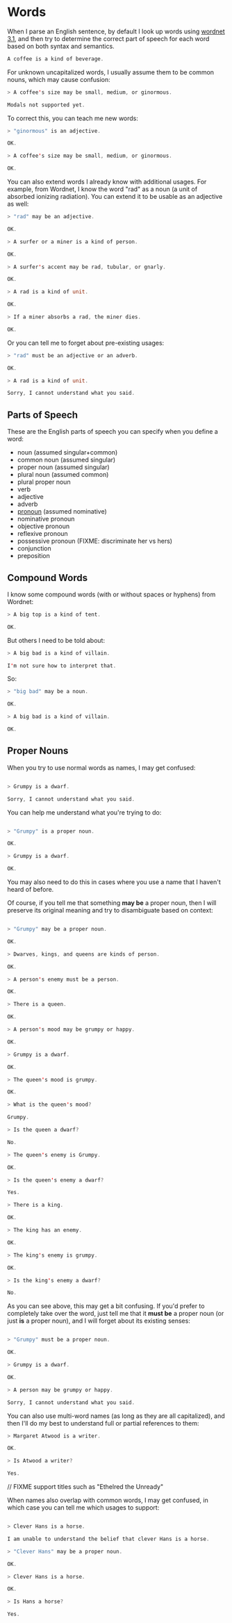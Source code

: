 # Words

When I parse an English sentence, by default I look up words using
[wordnet 3.1](http://wordnetweb.princeton.edu/perl/webwn), and then
try to determine the correct part of speech for each word based on both
syntax and semantics.

```scala mdoc:renderBelief:assets/words.png
A coffee is a kind of beverage.
```

For unknown uncapitalized words, I usually assume them to be common nouns, 
which may cause confusion:

```scala mdoc:processConversation
> A coffee's size may be small, medium, or ginormous.

Modals not supported yet.
```

To correct this, you can teach me new words:

```scala mdoc:processConversation
> "ginormous" is an adjective.

OK.

> A coffee's size may be small, medium, or ginormous.

OK.
```

You can also extend words I already know with additional usages.  For
example, from Wordnet, I know the word "rad" as a noun (a unit of
absorbed ionizing radiation).  You can extend it to be usable as an
adjective as well:

```scala mdoc:processConversation:allowImplicits
> "rad" may be an adjective.

OK.

> A surfer or a miner is a kind of person.

OK.

> A surfer's accent may be rad, tubular, or gnarly.

OK.

> A rad is a kind of unit.

OK.

> If a miner absorbs a rad, the miner dies.

OK.
```

Or you can tell me to forget about pre-existing usages:

```scala mdoc:processConversation:allowImplicits
> "rad" must be an adjective or an adverb.

OK.

> A rad is a kind of unit.

Sorry, I cannot understand what you said.
```

## Parts of Speech

These are the English parts of speech you can specify when you define a word:

* noun (assumed singular+common)
* common noun (assumed singular)
* proper noun (assumed singular)
* plural noun (assumed common)
* plural proper noun
* verb
* adjective
* adverb
* [pronoun](pronouns.md) (assumed nominative)
* nominative pronoun
* objective pronoun
* reflexive pronoun
* possessive pronoun (FIXME:  discriminate her vs hers)
* conjunction
* preposition

## Compound Words

I know some compound words (with or without spaces or hyphens) from Wordnet:

```scala mdoc:processConversation:allowImplicits
> A big top is a kind of tent.

OK.
```

But others I need to be told about:

```scala mdoc:processConversation:allowImplicits
> A big bad is a kind of villain.

I'm not sure how to interpret that.
```

So:

```scala mdoc:processConversation:allowImplicits
> "big bad" may be a noun.

OK.

> A big bad is a kind of villain.

OK.
```

## Proper Nouns

When you try to use normal words as names, I may get confused:

```scala mdoc:processConversation

> Grumpy is a dwarf.

Sorry, I cannot understand what you said.

```

You can help me understand what you're trying to do:

```scala mdoc:processConversation

> "Grumpy" is a proper noun.

OK.

> Grumpy is a dwarf.

OK.

```

You may also need to do this in cases where you use a name that I haven't
heard of before.

Of course, if you tell me that something **may be** a proper noun, then I will preserve
its original meaning and try to disambiguate based on context:

```scala mdoc:processConversation:allowImplicits

> "Grumpy" may be a proper noun.

OK.

> Dwarves, kings, and queens are kinds of person.

OK.

> A person's enemy must be a person.

OK.

> There is a queen.

OK.

> A person's mood may be grumpy or happy.

OK.

> Grumpy is a dwarf.

OK.

> The queen's mood is grumpy.

OK.

> What is the queen's mood?

Grumpy.

> Is the queen a dwarf?

No.

> The queen's enemy is Grumpy.

OK.

> Is the queen's enemy a dwarf?

Yes.

> There is a king.

OK.

> The king has an enemy.

OK.

> The king's enemy is grumpy.

OK.

> Is the king's enemy a dwarf?

No.

```

As you can see above, this may get a bit confusing.  If you'd prefer
to completely take over the word, just tell me that it **must be** a
proper noun (or just **is** a proper noun), and I will forget about
its existing senses:

```scala mdoc:processConversation:allowImplicits

> "Grumpy" must be a proper noun.

OK.

> Grumpy is a dwarf.

OK.

> A person may be grumpy or happy.

Sorry, I cannot understand what you said.

```

You can also use multi-word names (as long as they are all
capitalized), and then I'll do my best to understand full or partial
references to them:

```scala mdoc:processConversation
> Margaret Atwood is a writer.

OK.

> Is Atwood a writer?

Yes.
```

// FIXME support titles such as "Ethelred the Unready"

When names also overlap with common words, I may get confused, in which case
you can tell me which usages to support:

```scala mdoc:processConversation

> Clever Hans is a horse.

I am unable to understand the belief that clever Hans is a horse.

> "Clever Hans" may be a proper noun.

OK.

> Clever Hans is a horse.

OK.

> Is Hans a horse?

Yes.

```
